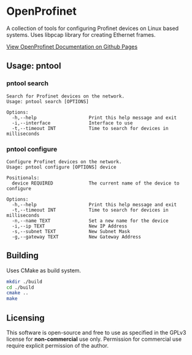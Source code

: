 # OpenProfinet

A collection of tools for configuring Profinet devices on Linux based systems.
Uses libpcap library for creating Ethernet frames.

[View OpenProfinet Documentation on Github Pages](https://naresh97.github.io/OpenProfinet/)

## Usage: pntool

### pntool search
```
Search for Profinet devices on the network.
Usage: pntool search [OPTIONS]

Options:
  -h,--help                   Print this help message and exit
  -i,--interface              Interface to use
  -t,--timeout INT            Time to search for devices in milliseconds

```

### pntool configure
```
Configure Profinet devices on the network.
Usage: pntool configure [OPTIONS] device

Positionals:
  device REQUIRED             The current name of the device to configure

Options:
  -h,--help                   Print this help message and exit
  -t,--timeout INT            Time to search for devices in milliseconds
  -n,--name TEXT              Set a new name for the device
  -i,--ip TEXT                New IP Address
  -s,--subnet TEXT            New Subnet Mask
  -g,--gateway TEXT           New Gateway Address

```

## Building

Uses CMake as build system.

```bash
mkdir ./build
cd ./build
cmake ..
make
```

## Licensing

This software is open-source and free to use as specified in the GPLv3 license for **non-commercial** use only.
Permission for commercial use require explicit permission of the author.
